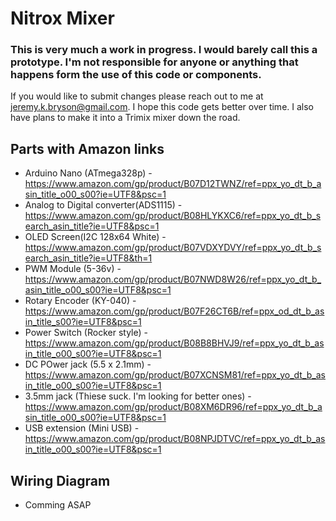 # Nitrox Mixer
### This is very much a work in progress.  I would barely call this a prototype.  I'm not responsible for anyone or anything that happens form the use of this code or components.  

If you would like to submit changes please reach out to me at jeremy.k.bryson@gmail.com.  I hope this code gets better over time. I also have plans to make it into a Trimix mixer down the road.

## Parts with Amazon links
 - Arduino Nano (ATmega328p) - https://www.amazon.com/gp/product/B07D12TWNZ/ref=ppx_yo_dt_b_asin_title_o00_s00?ie=UTF8&psc=1
 - Analog to Digital converter(ADS1115) - https://www.amazon.com/gp/product/B08HLYKXC6/ref=ppx_yo_dt_b_search_asin_title?ie=UTF8&psc=1
 - OLED Screen(I2C 128x64 White) - https://www.amazon.com/gp/product/B07VDXYDVY/ref=ppx_yo_dt_b_search_asin_title?ie=UTF8&th=1
 - PWM Module (5-36v) - https://www.amazon.com/gp/product/B07NWD8W26/ref=ppx_yo_dt_b_asin_title_o00_s00?ie=UTF8&psc=1
 - Rotary Encoder (KY-040) - https://www.amazon.com/gp/product/B07F26CT6B/ref=ppx_od_dt_b_asin_title_s00?ie=UTF8&psc=1
 - Power Switch (Rocker style) - https://www.amazon.com/gp/product/B08B8BHVJ9/ref=ppx_yo_dt_b_asin_title_o00_s00?ie=UTF8&psc=1
 - DC POwer jack (5.5 x 2.1mm) - https://www.amazon.com/gp/product/B07XCNSM81/ref=ppx_yo_dt_b_asin_title_o00_s00?ie=UTF8&psc=1
 - 3.5mm jack (Thiese suck. I'm looking for better ones) - https://www.amazon.com/gp/product/B08XM6DR96/ref=ppx_yo_dt_b_asin_title_o00_s00?ie=UTF8&psc=1
 - USB extension (Mini USB) - https://www.amazon.com/gp/product/B08NPJDTVC/ref=ppx_yo_dt_b_asin_title_o00_s00?ie=UTF8&psc=1

## Wiring Diagram
- Comming ASAP
